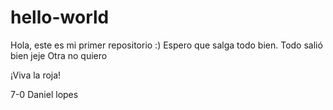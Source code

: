 # hello-world
Hola, este es mi primer repositorio :) Espero que salga todo bien. Todo salió bien jeje
Otra  no quiero

¡Viva la roja!

7-0 Daniel lopes

